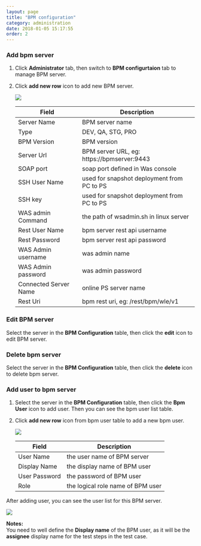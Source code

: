 ```yaml
---
layout: page
title: "BPM configuration"
category: administration
date: 2018-01-05 15:17:55
order: 2
---
```


### Add bpm server
  1. Click **Administrator** tab, then switch to  **BPM configurtaion** tab to manage BPM server.  
  
  2. Click **add new row** icon to add new BPM server.  
  
     ![][administrator_bpmserver]  

      |   Field                | Description                                                             |
      | ---------------------- |-------------------------------------------------------------------------|                                          
      | Server Name            | BPM server name                                                                        |  
      | Type                   | DEV, QA, STG, PRO                                                          |
      | BPM Version            | BPM version                                                                        |
      | Server Url             | BPM server URL, eg: https://bpmserver:9443                     |                                                                        
      | SOAP port              | soap port defined in Was console                                |
      | SSH User Name          | used for snapshot deployment from PC to PS                            | 
      | SSH key                | used for snapshot deployment from PC to PS                           |
      | WAS admin Command      | the path of wsadmin.sh  in linux server                                 |      
      | Rest User Name         | bpm server rest api username                                            |
      | Rest Password          | bpm server rest api password                                            |   
      | WAS Admin username     | was admin name                                                                        |
      | WAS Admin password     | was admin password                                                                        |  
      | Connected Server Name  | online PS server name               |
      | Rest Uri               | bpm rest uri, eg: /rest/bpm/wle/v1                                                           |   


### Edit BPM server
  Select the server in the **BPM Configuration** table, then click the	**edit** icon to edit BPM server. 


### Delete bpm server
  Select the server in the **BPM Configuration** table, then click the **delete** icon to delete bpm server. 

### Add user to bpm server
  1. Select the server in the **BPM Configuration** table, then click the **Bpm User** icon to add user. Then you can see the bpm user list table. 
  
  2. Click **add new row** icon from bpm user table to add a new bpm user.  
	
     ![][administrator_bpmuser]           
	  
	 |   Field                | Description                                                             |
     | ---------------------- |-------------------------------------------------------------------------|                                          
     | User    Name           | the user name of BPM server                                              |  
     | Display Name           | the display name of BPM user                                          |
     | User Password          | the password of BPM user                                                |
     | Role                   | the logical role name of BPM user                                                    |  
 

  After adding user, you can see the user list for this BPM server.
  
  ![][administrator_bpmuserlist]    
	
**Notes:**   
You need to well define the **Display name** of the BPM user, as it will be the **assignee** display name for the test steps in the test case.
  
[administrator_bpmserver]: ../images/administrator/administrator_bpmserver.png
[administrator_bpmuser]: ../images/administrator/administrator_bpmuser.png
[administrator_bpmuserlist]: ../images/administrator/administrator_userlist.png
